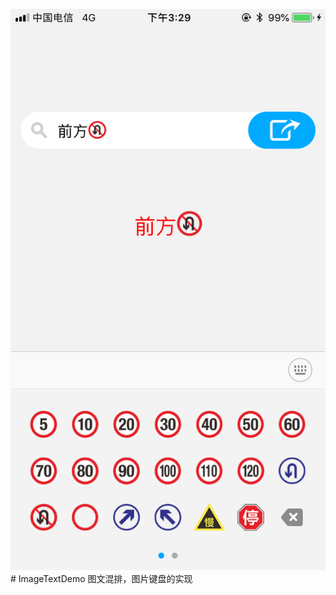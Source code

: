  ![Alt text](https://github.com/mafuyuan/ImageTextDemo/raw/master/Screenshots/1.png)# ImageTextDemo
图文混排，图片键盘的实现
